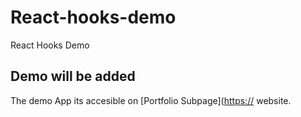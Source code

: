 # React-hooks-demo
React Hooks Demo
## Demo will be added
The demo App its accesible on [Portfolio Subpage]([https://](https://react-hooks.opengateweb.com/) website.

